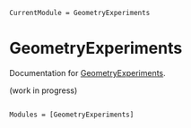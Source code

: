 ```@meta
CurrentModule = GeometryExperiments
```

# GeometryExperiments

Documentation for [GeometryExperiments](https://github.com/serenity4/GeometryExperiments.jl).

(work in progress)

```@index
```

```@autodocs
Modules = [GeometryExperiments]
```
